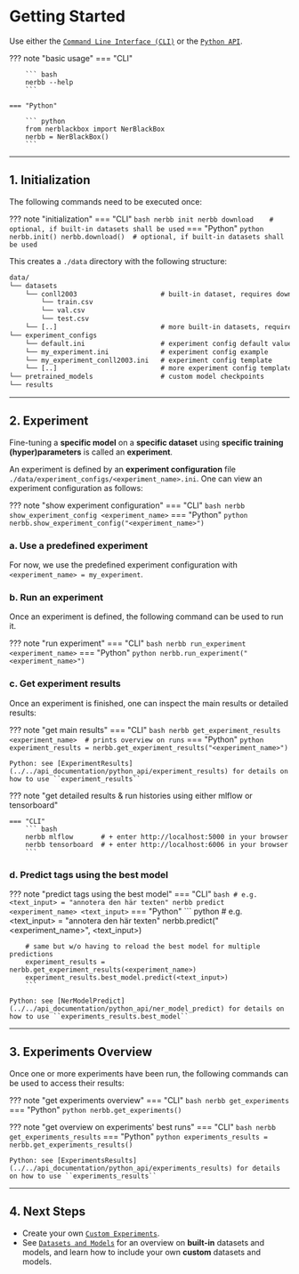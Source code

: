 # Getting Started

Use either the [`Command Line Interface (CLI)`](../../api_documentation/cli) or the [`Python API`](../../api_documentation/python_api/overview).

??? note "basic usage"
    === "CLI"

        ``` bash
        nerbb --help
        ```

    === "Python"

        ``` python
        from nerblackbox import NerBlackBox
        nerbb = NerBlackBox()
        ```

-----------
## 1. Initialization

The following commands need to be executed once:

??? note "initialization"
    === "CLI"
        ``` bash
        nerbb init
        nerbb download    # optional, if built-in datasets shall be used
        ```
    === "Python"
        ``` python
        nerbb.init()
        nerbb.download()  # optional, if built-in datasets shall be used
        ```

This creates a ``./data`` directory with the following structure:

``` xml
data/
└── datasets
    └── conll2003                     # built-in dataset, requires download
        └── train.csv
        └── val.csv
        └── test.csv
    └── [..]                          # more built-in datasets, requires download
└── experiment_configs
    └── default.ini                   # experiment config default values
    └── my_experiment.ini             # experiment config example
    └── my_experiment_conll2003.ini   # experiment config template
    └── [..]                          # more experiment config templates
└── pretrained_models                 # custom model checkpoints
└── results
```

-----------
## 2. Experiment

Fine-tuning a **specific model** on a **specific dataset** using **specific training (hyper)parameters** is called an **experiment**.

An experiment is defined by an **experiment configuration** file ``./data/experiment_configs/<experiment_name>.ini``.
One can view an experiment configuration as follows:

??? note "show experiment configuration"
    === "CLI"
        ``` bash
        nerbb show_experiment_config <experiment_name>
        ```
    === "Python"
        ``` python
        nerbb.show_experiment_config("<experiment_name>")
        ```

### a. Use a predefined experiment

For now, we use the predefined experiment configuration with ``<experiment_name> = my_experiment``.

### b. Run an experiment

Once an experiment is defined, the following command can be used to run it.

??? note "run experiment"
    === "CLI"
        ``` bash
        nerbb run_experiment <experiment_name>
        ```
    === "Python"
        ``` python
        nerbb.run_experiment("<experiment_name>")
        ```

### c. Get experiment results

Once an experiment is finished, one can inspect the main results or detailed results:

??? note "get main results"
    === "CLI"
        ``` bash
        nerbb get_experiment_results <experiment_name>  # prints overview on runs
        ```
    === "Python"
        ``` python
        experiment_results = nerbb.get_experiment_results("<experiment_name>")
        ```

    Python: see [ExperimentResults](../../api_documentation/python_api/experiment_results) for details on how to use ``experiment_results``

??? note "get detailed results & run histories using either mlflow or tensorboard"
  
    === "CLI"
        ``` bash
        nerbb mlflow       # + enter http://localhost:5000 in your browser
        nerbb tensorboard  # + enter http://localhost:6006 in your browser
        ```

### d. Predict tags using the best model

??? note "predict tags using the best model"
    === "CLI"
        ``` bash
        # e.g. <text_input> = "annotera den här texten"
        nerbb predict <experiment_name> <text_input>
        ```
    === "Python"
        ``` python
        # e.g. <text_input> = "annotera den här texten"
        nerbb.predict("<experiment_name>", <text_input>)

        # same but w/o having to reload the best model for multiple predictions
        experiment_results = nerbb.get_experiment_results(<experiment_name>)
        experiment_results.best_model.predict(<text_input>)
        ```

    Python: see [NerModelPredict](../../api_documentation/python_api/ner_model_predict) for details on how to use ``experiments_results.best_model``

-----------
## 3. Experiments Overview

Once one or more experiments have been run, the following commands can be used to access their results:

??? note "get experiments overview"
    === "CLI"
        ``` bash
        nerbb get_experiments
        ```
    === "Python"
        ``` python
        nerbb.get_experiments()
        ```

??? note "get overview on experiments' best runs"
    === "CLI"
        ``` bash
        nerbb get_experiments_results
        ```
    === "Python"
        ``` python
        experiments_results = nerbb.get_experiments_results()
        ```

    Python: see [ExperimentsResults](../../api_documentation/python_api/experiments_results) for details on how to use ``experiments_results``

-----------
## 4. Next Steps

- Create your own [`Custom Experiments`](../custom_experiments).
- See [`Datasets and Models`](../datasets_and_models) 
  for an overview on **built-in** datasets and models, and learn how to include your own **custom** datasets and models.

